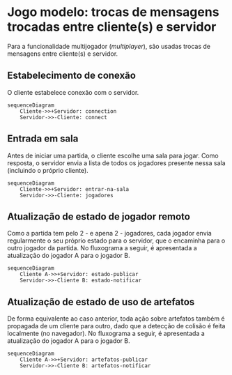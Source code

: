 # Jogo modelo: trocas de mensagens trocadas entre cliente(s) e servidor

Para a funcionalidade multijogador (_multiplayer_), são usadas trocas de mensagens entre cliente(s) e servidor.

## Estabelecimento de conexão

O cliente estabelece conexão com o servidor.

```mermaid
sequenceDiagram
    Cliente->>+Servidor: connection
    Servidor->>-Cliente: connect
```

## Entrada em sala

Antes de iniciar uma partida, o cliente escolhe uma sala para jogar. Como resposta, o servidor envia a lista de todos os jogadores presente nessa sala (incluindo o próprio cliente).

```mermaid
sequenceDiagram
    Cliente->>+Servidor: entrar-na-sala
    Servidor->>-Cliente: jogadores
```

## Atualização de estado de jogador remoto

Como a partida tem pelo 2 - e apena 2 - jogadores, cada jogador envia regularmente o seu próprio estado para o servidor, que o encaminha para o outro jogador da partida. No fluxograma a seguir, é apresentada a atualização do jogador A para o jogador B.

```mermaid
sequenceDiagram
    Cliente A->>+Servidor: estado-publicar
    Servidor->>-Cliente B: estado-notificar
```

## Atualização de estado de uso de artefatos

De forma equivalente ao caso anterior, toda ação sobre artefatos também é propagada de um cliente para outro, dado que a detecção de colisão é feita localmente (no navegador). No fluxograma a seguir, é apresentada a atualização do jogador A para o jogador B.

```mermaid
sequenceDiagram
    Cliente A->>+Servidor: artefatos-publicar
    Servidor->>-Cliente B: artefatos-notificar
```
